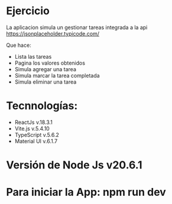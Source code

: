 # Ejercicio

La aplicacion simula un gestionar tareas integrada a la api https://jsonplaceholder.typicode.com/

Que hace:
- Lista las tareas
- Pagina los valores obtenidos
- Simula agregar una tarea
- Simula marcar la tarea completada
- Simula eliminar una tarea

# Tecnnologías:

- ReactJs v.18.3.1
- Vite.js v.5.4.10
- TypeScript v.5.6.2
- Material UI v.6.1.7

# Versión de Node Js v20.6.1

# Para iniciar la App:  npm run dev






